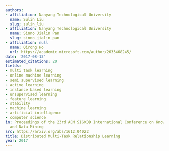 ```yaml
---
authors:
- affiliation: Nanyang Technological University
  name: Sulin Liu
  slug: sulin_liu
- affiliation: Nanyang Technological University
  name: Sinno Jialin Pan
  slug: sinno_jialin_pan
- affiliation: null
  name: Qirong Ho
  url: https://academic.microsoft.com/author/2633468245/
date: '2017-08-13'
estimated_citations: 20
fields:
- multi task learning
- online machine learning
- semi supervised learning
- active learning
- instance based learning
- unsupervised learning
- feature learning
- stability
- machine learning
- artificial intelligence
- computer science
in: Proceedings of the 23rd ACM SIGKDD International Conference on Knowledge Discovery
  and Data Mining
src: https://arxiv.org/abs/1612.04022
title: Distributed Multi-Task Relationship Learning
year: 2017
---
```

